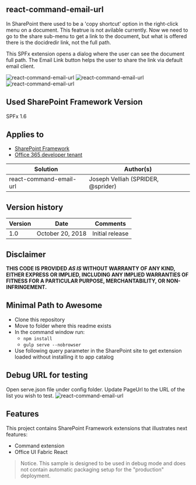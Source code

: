## react-command-email-url

In SharePoint there used to be a 'copy shortcut' option in the right-click menu on a document. This featrue is not avilable currently. Now we need to go to the share sub-menu to get a link to the document, but what is offered there is the docidredir link, not the full path.

This SPFx extension opens a dialog where the user can see the document full path. The Email Link button helps the user to share the link via default email client.

![react-command-email-url](./assets/Snip20170622_2.png)
![react-command-email-url](./assets/Snip20170622_3.png)
![react-command-email-url](./assets/Snip20170622_6.png)

## Used SharePoint Framework Version 
SPFx 1.6

## Applies to

* [SharePoint Framework](http://dev.office.com/sharepoint/docs/spfx/sharepoint-framework-overview)
* [Office 365 developer tenant](http://dev.office.com/sharepoint/docs/spfx/set-up-your-developer-tenant)

Solution|Author(s)
--------|---------
react-command-email-url|Joseph Velliah (SPRIDER, @sprider)

## Version history

Version|Date|Comments
-------|----|--------
1.0|October 20, 2018|Initial release

## Disclaimer
**THIS CODE IS PROVIDED *AS IS* WITHOUT WARRANTY OF ANY KIND, EITHER EXPRESS OR IMPLIED, INCLUDING ANY IMPLIED WARRANTIES OF FITNESS FOR A PARTICULAR PURPOSE, MERCHANTABILITY, OR NON-INFRINGEMENT.**

## Minimal Path to Awesome

- Clone this repository
- Move to folder where this readme exists
- In the command window run:
  - `npm install`
  - `gulp serve --nobrowser`
- Use following query parameter in the SharePoint site to get extension loaded without installing it to app catalog

## Debug URL for testing
Open serve.json file under config folder. Update PageUrl to the URL of the list you wish to test.
![react-command-email-url](./assets/Snip20170622_6.png)

## Features
This project contains SharePoint Framework extensions that illustrates next features:
* Command extension
* Office UI Fabric React

> Notice. This sample is designed to be used in debug mode and does not contain automatic packaging setup for the "production" deployment.


